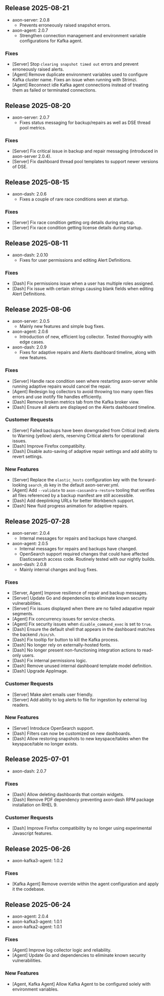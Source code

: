 ## Release 2025-08-21

* axon-server: 2.0.8
    * Prevents erroneously raised snapshot errors.
* axon-agent: 2.0.7
    * Strengthen connection management and environment variable configurations for Kafka agent.

### Fixes

* [Server] Stop `clearing snapshot timed out` errors and prevent erroneously raised alerts.
* [Agent] Remove duplicate environment variables used to configure Kafka cluster name. Fixes an issue when running with Strimzi.
* [Agent] Reconnect idle Kafka agent connections instead of treating them as failed or terminated connections.

## Release 2025-08-20

* axon-server: 2.0.7
    * Fixes status messaging for backup/repairs as well as DSE thread pool metrics.

### Fixes

* [Server] Fix critical issue in backup and repair messaging (introduced in axon-server 2.0.4).
* [Server] Fix dashboard thread pool templates to support newer versions of DSE.

## Release 2025-08-15

* axon-dash: 2.0.6
    * Fixes a couple of rare race conditions seen at startup.

### Fixes

* [Server] Fix race condition getting org details during startup.
* [Server] Fix race condition getting license details during startup.

## Release 2025-08-11

* axon-dash: 2.0.10
    * Fixes for user permissions and editing Alert Definitions.

### Fixes

* [Dash] Fix permissions issue when a user has multiple roles assigned.
* [Dash] Fix issue with certain strings causing blank fields when editing Alert Definitions.

## Release 2025-08-06

* axon-server: 2.0.5
    * Mainly new features and simple bug fixes.
* axon-agent: 2.0.6
    * Introduction of new, efficient log collector. Tested thoroughly with edge cases.
* axon-dash: 2.0.9
    * Fixes for adaptive repairs and Alerts dashboard timeline, along with new features.

### Fixes

* [Server] Handle race condition seen where restarting axon-server while running adaptive repairs would cancel the repair.
* [Agent] Redesign log collectors to avoid throwing too many open files errors and use inotify file handles efficiently.
* [Dash] Remove broken metrics tab from the Kafka broker view.
* [Dash] Ensure all alerts are displayed on the Alerts dashboard timeline.

### Customer Requests

* [Server] Failed backups have been downgraded from Critical (red) alerts to Warning (yellow) alerts, reserving Critical alerts for operational issues.
* [Dash] Improve Firefox compatibilty.
* [Dash] Disable auto-saving of adaptive repair settings and add ability to revert settings.

### New Features

* [Server] Replace the `elastic_hosts` configuration key with the forward-looking `search_db` key in the default axon-server.yml.
* [Agent] Add `--validate` to `axon-cassandra-restore` tooling that verifies all files referenced by a backup manifest are still accessible.
* [Dash] Add deeplinking URLs for better Workbench support.
* [Dash] New fluid progress animation for adaptive repairs.

## Release 2025-07-28

* axon-server: 2.0.4
    * Internal messages for repairs and backups have changed.
* axon-agent: 2.0.5
    * Internal messages for repairs and backups have changed.
    * OpenSearch support required changes that could have affected Elasticsearch access
      code. Routinely tested with our nightly builds.
* axon-dash: 2.0.8
    * Mainly internal changes and bug fixes.

### Fixes

* [Server, Agent] Improve resilience of repair and backup messages.
* [Server] Update Go and dependencies to eliminate known security vulnerabilities.
* [Server] Fix issues displayed when there are no failed adapative repair segments.
* [Agent] Fix concurrency issues for service checks.
* [Agent] Fix security issues when `disable_command_exec` is set to `true`.
* [Dash] Ensure the default shell that appears in the dashboard matches the backend `/bin/sh`.
* [Dash] Fix tooltip for button to kill the Kafka process.
* [Dash] No longer rely on externally-hosted fonts.
* [Dash] No longer present non-functioning integration actions to read-only users.
* [Dash] Fix internal permissions logic.
* [Dash] Remove unused internal dashboard template model definition.
* [Dash] Upgrade AppImage.

### Customer Requests

* [Server] Make alert emails user friendly.
* [Server] Add ability to log alerts to file for ingestion by external log readers.

### New Features

* [Server] Introduce OpenSearch support.
* [Dash] Filters can now be customized on new dashboards.
* [Dash] Allow restoring snapshots to new keyspace/tables when the keyspace/table no longer exists.

## Release 2025-07-01

* axon-dash: 2.0.7

### Fixes

* [Dash] Allow deleting dashboards that contain widgets.
* [Dash] Remove PDF dependency preventing axon-dash RPM package installation on RHEL 9.

### Customer Requests

* [Dash] Improve Firefox compatibility by no longer using experimental Javascript features.

## Release 2025-06-26

* axon-kafka3-agent: 1.0.2

### Fixes

* [Kafka Agent] Remove override within the agent configuration and apply it the codebase.

## Release 2025-06-24

* axon-agent: 2.0.4
* axon-kafka3-agent: 1.0.1
* axon-kafka2-agent: 1.0.1

### Fixes

* [Agent] Improve log collector logic and reliability.
* [Agent] Update Go and dependencies to eliminate known security vulnerabilities.

### New Features

* [Agent, Kafka Agent] Allow Kafka Agent to be configured solely with environment variables.
